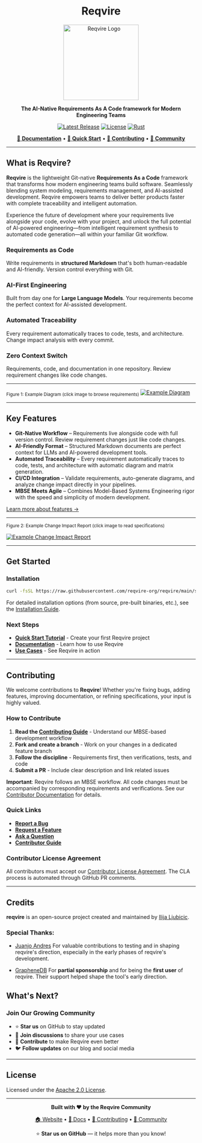 <div align="center">

# Reqvire

<img src="doc/logo.png" alt="Reqvire Logo" width="200">

**The AI-Native Requirements As A Code framework for Modern Engineering Teams**

[![Latest Release](https://img.shields.io/github/v/release/Reqvire/reqvire?style=flat-square&logo=github&color=blue)](https://github.com/reqvire-org/reqvire/releases)
[![License](https://img.shields.io/badge/License-Apache%202.0-blue.svg?style=flat-square)](https://opensource.org/licenses/Apache-2.0)
[![Rust](https://img.shields.io/badge/Built%20with-Rust-orange?style=flat-square&logo=rust)](https://www.rust-lang.org/)

[📖 **Documentation**](https://www.reqvire.org) • [🚀 **Quick Start**](#get-started) • [👥 **Contributing**](./doc/README.md) • [💬 **Community**](https://github.com/reqvire-org/reqvire/discussions)

</div>

---

## What is Reqvire?

**Reqvire** is the lightweight Git-native **Requirements As a Code** framework that transforms how modern engineering teams build software. Seamlessly blending system modeling, requirements management, and AI-assisted development. Reqvire empowers teams to deliver better products faster with complete traceability and intelligent automation.

Experience the future of development where your requirements live alongside your code, evolve with your project, and unlock the full potential of AI-powered engineering—from intelligent requirement synthesis to automated code generation—all within your familiar Git workflow.

### **Requirements as Code**
Write requirements in **structured Markdown** that's both human-readable and AI-friendly. Version control everything with Git.

### **AI-First Engineering**
Built from day one for **Large Language Models**. Your requirements become the perfect context for AI-assisted development.

### **Automated Traceability**
Every requirement automatically traces to code, tests, and architecture. Change impact analysis with every commit.

### **Zero Context Switch**
Requirements, code, and documentation in one repository. Review requirement changes like code changes.

---

<sub>Figure 1: Example Diagram (click image to browse requirements)</sub>
[![Example Diagram](doc/diagram_1.png)](specifications/SpecificationsRequirements.md#specifications-requirements)

---

## Key Features

- **Git-Native Workflow** – Requirements live alongside code with full version control. Review requirement changes just like code changes.
- **AI-Friendly Format** – Structured Markdown documents are perfect context for LLMs and AI-powered development tools.
- **Automated Traceability** – Every requirement automatically traces to code, tests, and architecture with automatic diagram and matrix generation.
- **CI/CD Integration** – Validate requirements, auto-generate diagrams, and analyze change impact directly in your pipelines.
- **MBSE Meets Agile** – Combines Model-Based Systems Engineering rigor with the speed and simplicity of modern development.

[Learn more about features →](https://www.reqvire.org/features)

---

<sub>Figure 2: Example Change Impact Report (click image to read specifications)</sub>

[![Example Change Impact Report](doc/change_impact_report_pr.png)](specifications/SpecificationsRequirements.md#requirements-change-propagation)

---

## Get Started

### Installation

```bash
curl -fsSL https://raw.githubusercontent.com/reqvire-org/reqvire/main/scripts/install.sh | bash
```

For detailed installation options (from source, pre-built binaries, etc.), see the [Installation Guide](https://www.reqvire.org/installation).

### Next Steps

- **[Quick Start Tutorial](https://www.reqvire.org/getting-started)** - Create your first Reqvire project
- **[Documentation](https://www.reqvire.org)** - Learn how to use Reqvire
- **[Use Cases](./specifications/Usecases.md)** - See Reqvire in action

---

## Contributing

We welcome contributions to **Reqvire**! Whether you're fixing bugs, adding features, improving documentation, or refining specifications, your input is highly valued.

### How to Contribute

1. **Read the [Contributing Guide](./doc/README.md)** - Understand our MBSE-based development workflow
2. **Fork and create a branch** - Work on your changes in a dedicated feature branch
3. **Follow the discipline** - Requirements first, then verifications, tests, and code
4. **Submit a PR** - Include clear description and link related issues

**Important**: Reqvire follows an MBSE workflow. All code changes must be accompanied by corresponding requirements and verifications. See our [Contributor Documentation](./doc/README.md) for details.

### Quick Links

- **[Report a Bug](https://github.com/reqvire-org/reqvire/issues/new?template=bug_report.yml)**
- **[Request a Feature](https://github.com/reqvire-org/reqvire/issues/new?template=feature_request.yml)**
- **[Ask a Question](https://github.com/reqvire-org/reqvire/discussions)**
- **[Contributor Guide](./doc/README.md)**

### Contributor License Agreement

All contributors must accept our [Contributor License Agreement](./doc/CLA.md). The CLA process is automated through GitHub PR comments.

---

## Credits

**reqvire** is an open-source project created and maintained by [Ilija Ljubicic](https://github.com/ilijaljubicic).

### Special Thanks:

- [Juanjo Andres](https://github.com/juanjoandres)
  For valuable contributions to testing and in shaping reqvire's direction, especially in the early phases of reqvire's development.

- [GrapheneDB](https://www.graphenedb.com/)
  For **partial sponsorship** and for being the **first user** of reqvire. Their support helped shape the tool's early direction.

## What's Next?

### Join Our Growing Community
- ⭐ **Star us** on GitHub to stay updated
- 💬 **Join discussions** to share your use cases
- 📝 **Contribute** to make Reqvire even better
- 🐦 **Follow updates** on our blog and social media

---

## License

Licensed under the [Apache 2.0 License](LICENSE).

---

<div align="center">

**Built with ❤️ by the Reqvire Community**

[🏠 Website](https://www.reqvire.org) • [📖 Docs](https://www.reqvire.org) • [👥 Contributing](./doc/README.md) • [💬 Community](https://github.com/reqvire-org/reqvire/discussions)

⭐ **Star us on GitHub** — it helps more than you know!

</div>
